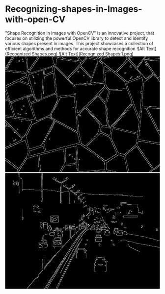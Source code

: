 # Recognizing-shapes-in-Images-with-open-CV
"Shape Recognition in Images with OpenCV" is an innovative project, that focuses on utilizing the powerful OpenCV library to detect and identify various shapes present in images. This project showcases a collection of efficient algorithms and methods for accurate shape recognition
![Alt Text](Recognized Shapes.png)
![Alt Text](Recognized Shapes.1.png)
![Alt Text](edges.png)
![Alt Text](edges.1.png)




